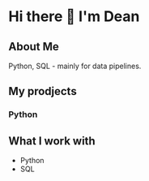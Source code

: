 # Hi there 👋 I'm Dean

## About Me
Python, SQL - mainly for data pipelines.

## My prodjects 
### Python



## What I work with
- Python
- SQL










[1]: https://github.com/deanvanschoor/VT-Excel-Automation- "Excel Automation"
[2]: https://public.tableau.com/views/Covid19Dashboard_16720664419370/Covid19Dash?:language=en-US&publish=yes&:display_count=n&:origin=viz_share_link
[3]: https://public.tableau.com/views/WineMetric/MainMenu?:language=en-US&publish=yes&:display_count=n&:origin=viz_share_link
